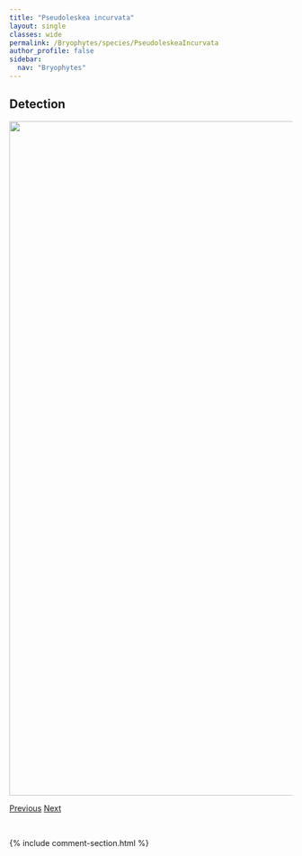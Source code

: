 ```yaml
---
title: "Pseudoleskea incurvata"
layout: single
classes: wide
permalink: /Bryophytes/species/PseudoleskeaIncurvata
author_profile: false
sidebar:
  nav: "Bryophytes"
---
```


<h2>Detection</h2>

<a href="https://drive.google.com/uc?export=view&id=1O-UHpr06AvLp8tSEAe-a-rqo9SuGGVDF">
<img src="https://drive.google.com/uc?export=view&id=1O-UHpr06AvLp8tSEAe-a-rqo9SuGGVDF" height = "1200" width = "800">
</a>


<a href="/DevelopmentWebsite/Bryophytes/species/PseudocampyliumRadicale" class="pagination--pager" title="Pseudocampylium radicale">Previous</a> <a href="/DevelopmentWebsite/Bryophytes/species/PseudoleskeaPatens" class="pagination--pager" title="Pseudoleskea patens">Next</a>

<p>&nbsp;</p>

{% include comment-section.html %}

